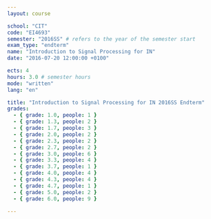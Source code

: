 ```yaml
---
layout: course

school: "CIT"
code: "EI4693"
semester: "2016SS" # refers to the year of the semester start
exam_type: "endterm"
name: "Introduction to Signal Processing for IN"
date: "2016-07-20 12:00:00 +0100"

ects: 4
hours: 3.0 # semester hours
mode: "written"
lang: "en"

title: "Introduction to Signal Processing for IN 2016SS Endterm"
grades:
  - { grade: 1.0, people: 1 }
  - { grade: 1.3, people: 2 }
  - { grade: 1.7, people: 3 }
  - { grade: 2.0, people: 2 }
  - { grade: 2.3, people: 2 }
  - { grade: 2.7, people: 2 }
  - { grade: 3.0, people: 6 }
  - { grade: 3.3, people: 4 }
  - { grade: 3.7, people: 1 }
  - { grade: 4.0, people: 4 }
  - { grade: 4.3, people: 4 }
  - { grade: 4.7, people: 1 }
  - { grade: 5.0, people: 2 }
  - { grade: 6.0, people: 9 }

---
```



